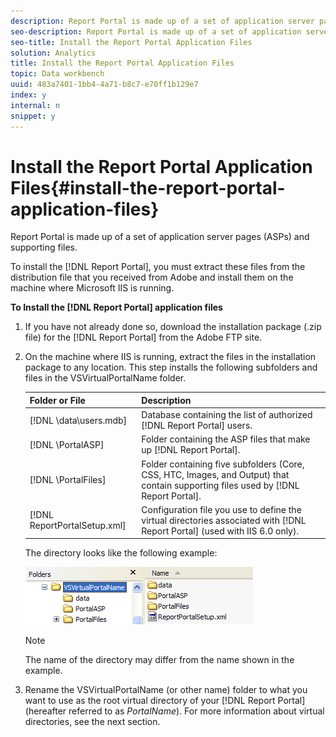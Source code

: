 ```yaml
---
description: Report Portal is made up of a set of application server pages (ASPs) and supporting files.
seo-description: Report Portal is made up of a set of application server pages (ASPs) and supporting files.
seo-title: Install the Report Portal Application Files
solution: Analytics
title: Install the Report Portal Application Files
topic: Data workbench
uuid: 483a7401-1bb4-4a71-b8c7-e70ff1b129e7
index: y
internal: n
snippet: y
---
```


# Install the Report Portal Application Files{#install-the-report-portal-application-files}

Report Portal is made up of a set of application server pages (ASPs) and supporting files.

To install the [!DNL Report Portal], you must extract these files from the distribution file that you received from Adobe and install them on the machine where Microsoft IIS is running.

**To Install the [!DNL Report Portal] application files** 

1. If you have not already done so, download the installation package (.zip file) for the [!DNL Report Portal] from the Adobe FTP site.
1. On the machine where IIS is running, extract the files in the installation package to any location. This step installs the following subfolders and files in the VSVirtualPortalName folder.

   |  Folder or File  | Description  |
   |---|---|
   |  [!DNL \data\users.mdb]  |Database containing the list of authorized [!DNL Report Portal] users.  |
   |  [!DNL \PortalASP\]  |Folder containing the ASP files that make up [!DNL Report Portal].  |
   |  [!DNL \PortalFiles\]  |Folder containing five subfolders (Core, CSS, HTC, Images, and Output) that contain supporting files used by [!DNL Report Portal].  |
   |  [!DNL ReportPortalSetup.xml]  |Configuration file you use to define the virtual directories associated with [!DNL Report Portal] (used with IIS 6.0 only).  |

   The directory looks like the following example:

   ![](assets/rptPort_scrn_installDir.png)

   >[!NOTE]
   >
   >The name of the directory may differ from the name shown in the example.

1. Rename the VSVirtualPortalName (or other name) folder to what you want to use as the root virtual directory of your [!DNL Report Portal] (hereafter referred to as *PortalName*). For more information about virtual directories, see the next section.
